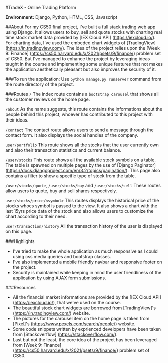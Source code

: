#TradeX - Online Trading Platform

**Environment:** Django,  Python, HTML, CSS, Javascript

##About
For my CS50 final project, I've built a full stack trading web app using Django.
It allows users to buy, sell and quote stocks with charting real time stock
market data provided by [IEX Cloud API] (https://iexcloud.io/). For charting data,
I've used the embeded chart widgets of [TradingView] (https://in.tradingview.com/).
The idea of the project relies upon the [Week 9: Finance] (https://cs50.harvard.edu/x/2021/psets/9/finance/)
problem set of CS50. But I've managed to enhance the project by leveraging ideas taught
in the course and implementing some unique features that not makes the application
aesthetically pleasant but also improves the security of it.

###To run the application:
Use `python manage.py runserver` command from the route directory of the project.

###Routes
`/`
The index route contains a `bootstrap carousel` that shows all the customer reviews
on the home page.

`/about`
As the name suggests, this route contains the informations about the people behind
this project, whoever has contributed to this project with their ideas.

`/contact`
The contact route allows users to send a message through the contact form. It also
displays the social handles of the company.

`user/portfolio`
This route shows all the stocks that the user currently own and also their transaction
statistics and current balance.

`/user/stocks`
This route shows all the available stock symbols on a table. The table is spawned on multiple
pages by the use of [Django Paginator] (https://docs.djangoproject.com/en/3.2/topics/pagination/).
This page also contains a filter to show a specific type of stock from the table.

`/user/stocks/quote`, `/user/stocks/buy` and `/user/stocks/sell`
These routes allow users to quote, buy and sell shares respectively.

`user/stocks/price/<symbol>`
This routes displays the historical price of the stocks whoes symbol is passed to the
view. It also shows a chart with the last 15yrs price data of the stock and also
allows users to customize the chart according to their need.

`user/transaction/history`
All the transaction history of the user is displayed on this page.

###Highlights
- I've tried to make the whole application as much responsive as I could using css
media queries and bootstrap classes.
- I've also implemented a mobile friendly navbar and responsive footer on the project.
- Security is maintained while keeping in mind the user friendliness of the application
by using AJAX form submissions.

###Resources
- All the financial market informations are provided by the [IEX Cloud API] (https://iexcloud.io/),
that we've used on the course.
- The beautiful stock chart widgets are borrowed from [TradingView]'s (https://in.tradingview.com/) website.
- The pictures for the carousel item on the home page is taken from [Pixel]'s (https://www.pexels.com/search/people/)
website.
- Some code snippets written by exprienced developers have been taken from [Stackoverflow] (https://stackoverflow.com/).
- Last but not the least, the core idea of the project has been leveraged from [Week 9: Finance]
(https://cs50.harvard.edu/x/2021/psets/9/finance/) problem set of CS50.